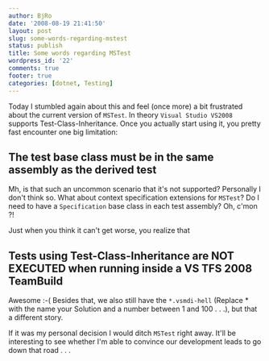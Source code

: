 ```yaml
---
author: BjRo
date: '2008-08-19 21:41:50'
layout: post
slug: some-words-regarding-mstest
status: publish
title: Some words regarding MSTest
wordpress_id: '22'
comments: true
footer: true
categories: [dotnet, Testing]
---
```


Today I stumbled again about this and feel (once more) a bit frustrated about the current version of `MSTest`. In theory `Visual Studio VS2008`
supports Test-Class-Inheritance. Once you actually start using it, you pretty fast encounter one big limitation: 

The test base class must be in the same assembly as the derived test
-------------------------------------------------------------------

Mh, is that such an uncommon scenario that it's not supported? Personally I don't think so. What about context specification extensions for `MSTest`? 
Do I need to have a `Specification` base class in each test assembly? Oh, c'mon ?! 

Just when you think it can't get worse, you realize that 

Tests using Test-Class-Inheritance are NOT EXECUTED when running inside a VS TFS 2008 TeamBuild
-------------------------------------------------------------------

Awesome :-( Besides that, we also still have the `*.vsmdi-hell` (Replace * with the
name your Solution and a number between 1 and 100 . . .), but that a different story. 

If it was my personal decision I would ditch `MSTest` right away. It'll be interesting to see whether I'm able to convince our
development leads to go down that road . . .
